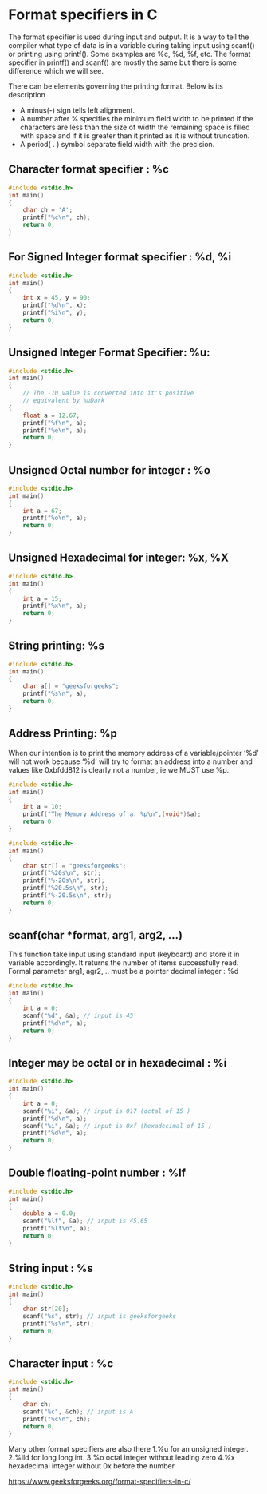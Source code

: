 Format specifiers in C
===


The format specifier is used during input and output. It is a way to tell the compiler what type of data is in a variable during taking input using scanf() or printing using printf(). Some examples are %c, %d, %f, etc.
The format specifier in printf() and scanf() are mostly the same but there is some difference which we will see. 

There can be elements governing the printing format. Below is its description 

* A minus(-) sign tells left alignment.
* A number after % specifies the minimum field width to be printed if the characters are less than the size of width the remaining space is filled with space and if it is greater than it printed as it is without truncation.
* A period( . ) symbol separate field width with the precision.


Character format specifier : %c 
---
```c++
#include <stdio.h>
int main()
{
    char ch = 'A';
    printf("%c\n", ch);
    return 0;
}
```
For Signed Integer format specifier : %d, %i 
---
```c++
#include <stdio.h>
int main()
{
    int x = 45, y = 90;
    printf("%d\n", x);
    printf("%i\n", y);
    return 0;
}
```

Unsigned Integer Format Specifier: %u:
---
```c++
#include <stdio.h>
int main()
{
    // The -10 value is converted into it's positive
    // equivalent by %uDark
{
    float a = 12.67;
    printf("%f\n", a);
    printf("%e\n", a);
    return 0;
}
```

Unsigned Octal number for integer : %o 
---
```c++
#include <stdio.h>
int main()
{
    int a = 67;
    printf("%o\n", a);
    return 0;
}
```

Unsigned Hexadecimal for integer: %x, %X 
---
```c++
#include <stdio.h>
int main()
{
    int a = 15;
    printf("%x\n", a);
    return 0;
}
```

String printing: %s 
---
```c++
#include <stdio.h>
int main()
{
    char a[] = "geeksforgeeks";
    printf("%s\n", a);
    return 0;
}
```
 

Address Printing: %p
---
When our intention is to print the memory address of a variable/pointer ‘%d’ will not work because ‘%d’ will try to format an address into a number and values like 0xbfdd812 is clearly not a number, ie we MUST use %p.
```c++
#include <stdio.h>
int main()
{
    int a = 10;
    printf("The Memory Address of a: %p\n",(void*)&a);
    return 0;
}
```

```c++
#include <stdio.h>
int main()
{
    char str[] = "geeksforgeeks";
    printf("%20s\n", str);
    printf("%-20s\n", str);
    printf("%20.5s\n", str);
    printf("%-20.5s\n", str);
    return 0;
}
```
 
scanf(char *format, arg1, arg2, …)
---
This function take input using standard input (keyboard) and store it in variable accordingly. It returns the number of items successfully read. Formal parameter arg1, agr2, .. must be a pointer
decimal integer : %d 
```c++
#include <stdio.h>
int main()
{
    int a = 0;
    scanf("%d", &a); // input is 45
    printf("%d\n", a);
    return 0;
}
```



Integer may be octal or in hexadecimal : %i 
----
```c++
#include <stdio.h>
int main()
{
    int a = 0;
    scanf("%i", &a); // input is 017 (octal of 15 )
    printf("%d\n", a);
    scanf("%i", &a); // input is 0xf (hexadecimal of 15 )
    printf("%d\n", a);
    return 0;
}
```

Double floating-point number : %lf 
---
```c++
#include <stdio.h>
int main()
{
    double a = 0.0;
    scanf("%lf", &a); // input is 45.65
    printf("%lf\n", a);
    return 0;
}
```

String input : %s 
---
```c++
#include <stdio.h>
int main()
{
    char str[20];
    scanf("%s", str); // input is geeksforgeeks
    printf("%s\n", str);
    return 0;
}
``` 

Character input : %c 
----
```c++
#include <stdio.h>
int main()
{
    char ch;
    scanf("%c", &ch); // input is A
    printf("%c\n", ch);
    return 0;
}
```
Many other format specifiers are also there 
1.%u for an unsigned integer. 
2.%lld for long long int. 
3.%o octal integer without leading zero 
4.%x hexadecimal integer without 0x before the number




https://www.geeksforgeeks.org/format-specifiers-in-c/